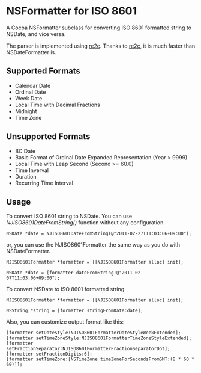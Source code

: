 NSFormatter for ISO 8601
========================

A Cocoa NSFormatter subclass for converting ISO 8601 formatted string to NSDate, and vice versa.

The parser is implemented using [re2c](http://re2c.org).
Thanks to [re2c](http://re2c.org), it is much faster than NSDateFormatter is.


Supported Formats
-----------------

* Calendar Date
* Ordinal Date
* Week Date
* Local Time with Decimal Fractions
* Midnight
* Time Zone

Unsupported Formats
-------------------

* BC Date
* Basic Format of Ordinal Date Expanded Representation (Year > 9999)
* Local Time with Leap Second (Second >= 60.0)
* Time Inverval
* Duration
* Recurring Time Interval


Usage
-----

To convert ISO 8601 string to NSDate. You can use *NJISO8601DateFromString()* function without any configuration.

    NSDate *date = NJISO8601DateFromString(@"2011-02-27T11:03:06+09:00");

or, you can use the NJISO8601Formatter the same way as you do with NSDateFormatter.

    NJISO8601Formatter *formatter = [[NJISO8601Formatter alloc] init];

    NSDate *date = [formatter dateFromString:@"2011-02-07T11:03:06+09:00"];

To convert NSDate to ISO 8601 formatted string.

    NJISO8601Formatter *formatter = [[NJISO8601Formatter alloc] init];

    NSString *string = [formatter stringFromDate:date];

Also, you can customize output format like this:

    [formatter setDateStyle:NJISO8601FormatterDateStyleWeekExtended];
    [formatter setTimeZoneStyle:NJISO8601FormatterTimeZoneStyleExtended];
    [formatter setFractionSeparator:NJISO8601FormatterFractionSeparatorDot];
    [formatter setFractionDigits:6];
    [formatter setTimeZone:[NSTimeZone timeZoneForSecondsFromGMT:(8 * 60 * 60)]];
